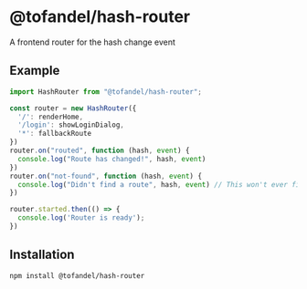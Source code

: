 # @tofandel/hash-router

A frontend router for the hash change event

## Example

```js
import HashRouter from "@tofandel/hash-router";

const router = new HashRouter({
  '/': renderHome,
  '/login': showLoginDialog,
  '*': fallbackRoute
})
router.on("routed", function (hash, event) {
  console.log("Route has changed!", hash, event)
})
router.on("not-found", function (hash, event) {
  console.log("Didn't find a route", hash, event) // This won't ever fire if the '*' route is set
})

router.started.then(() => {
  console.log('Router is ready');
})
```

## Installation

`npm install @tofandel/hash-router`

